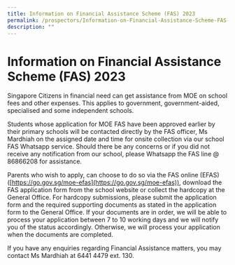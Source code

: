 ```yaml
---
title: Information on Financial Assistance Scheme (FAS) 2023
permalink: /prospectors/Information-on-Financial-Assistance-Scheme-FAS-2023/
description: ""
---
```


Information on Financial Assistance Scheme (FAS) 2023
=====================================================

Singapore Citizens in financial need can get assistance from MOE on school fees and other expenses. This applies to government, government-aided, specialised and some independent schools.

  

Students whose application for MOE FAS have been approved earlier by their primary schools will be contacted directly by the FAS officer, Ms Mardhiah on the assigned date and time for onsite collection via our school FAS Whatsapp service. Should there be any concerns or if you did not receive any notification from our school, please Whatsapp the FAS line @ 86866208 for assistance.

  

Parents who wish to apply, can choose to do so via the FAS online (EFAS) ([https://go.gov.sg/moe-efas](https://go.gov.sg/moe-efas)), download the FAS application form from the school website or collect the hardcopy at the General Office. For hardcopy submissions, please submit the application form and the required supporting documents as stated in the application form to the General Office. If your documents are in order, we will be able to process your application between 7 to 10 working days and we will notify you of the status accordingly. Otherwise, we will process your application when the documents are completed.

  

If you have any enquiries regarding Financial Assistance matters, you may contact Ms Mardhiah at 6441 4479 ext. 130.